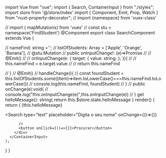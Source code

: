 import Vue from "vue";
import { Search, ContainerInput } from "./styles";
import store from '@/store/index'
import { Component, Emit, Prop, Watch } from "nuxt-property-decorator";
// import {namespace} from 'vuex-class'


// import { mapMutations} from 'vuex'
// const stu = namespace('FindStudent')
@Component
export class SearchComponent extends Vue {

  // nameFind: string ='';
  // listOfStudents: Array<string> = ['Apple', 'Orange', 'Banana'];
  // @stu.Mutation
  // public onInputChange!: (e)=>Promise<boolean>
  // // @Emit()
  // // onInputChange(e: { target: { value: string; }; }){
  // //  this.nameFind = e.target.value
  // //  return this.nameFind

  // }
  // @Emit()
  // handleChange(){
  // const foundStudent = this.listOfStudents.some((item)=>item.toLowerCase()===this.nameFind.toLowerCase())
  // console.log(this.nameFind, foundStudent)
  // }
  // public onChange(e):void{
  //   console.log("this.onInputChange(e)",this.onInputChange(e))
  // }
  get helloMessage(): string{
    return this.$store.state.helloMessage
  }
  render() {
    return (
      <ContainerInput>
        {this.helloMessage}
        <div>
          <Search
            type="text"
            placeholder="Digita o seu nome"
            onChange={()=>{}}

          />
          <button onClick={()=>{}}>Procurar</button>
        </div>
      </ContainerInput>
    );
  }
}
